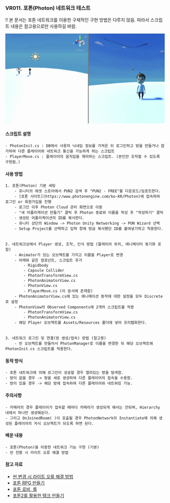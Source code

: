 ### VR011. 포톤(Photon) 네트워크 테스트

 :bangbang: 본 문서는 포톤 네트워크를 이용한 구체적인 구현 방법은 다루지 않음. 따라서 스크립트 내용은 참고용으로만 사용하길 바람.


![photonmulti](./photonmulti.PNG)


#### 스크립트 설명
	- PhotonInit.cs : DB에서 사용자 닉네임 정보를 가져온 뒤 로그인하고 방을 만들거나 참가하여 다른 플레이어와 네트워크 통신을 가능하게 하는 스크립트
	- PlayerMove.cs : 플레이어의 움직임을 제어하는 스크립트. (본인만 조작할 수 있도록 구현됨.)



#### 사용 방법
	1. 포톤(Photon) 기본 세팅
		- 유니티의 에셋 스토어에서 PUN2 검색 후 "PUN2 - FREE"를 다운로드/임포트한다.
		- [포톤 사이트](https://www.photonengine.com/ko-KR/Photon)에 접속하여 로그인 or 회원가입을 진행
		- 로그인 이후 Photon Cloud 관리 화면으로 이동
		- "새 어플리케이션 만들기" 클릭 후 Photon 종료와 이름을 작성 후 "작성하기" 클릭
		- 생성된 어플리케이션의 ID를 복사한다.
		- 유니티 상단의 Window -> Photon Unity Networking -> PUN Wizard 선택
		- Setup Project를 선택하고 입력 창에 방금 복사했던 ID를 붙여넣기하고 적용한다.


	2. 네트워크상에서 Player 생성, 조작, 인식 방법 (플레이어 위치, 애니메이터 동기화 포함)
		- Animator가 있는 오브젝트를 가지고 이름을 Player로 변경
		- 아래와 같은 컴포넌트, 스크립트 추가
			- Rigidbody
			- Capsule Collider
			- PhotonTransformView.cs
			- PhotonAnimatorView.cs
			- PhotonView.cs
			- PlayerMove.cs (이 문서에 존재함)
		- PhotonAnimatorView.cs에 있는 애니메이션 동작에 대한 설정을 모두 Discrete로 설정
		- PhotonView의 Observed Components에 2개의 스크립트를 적용
			- PhotonTransformView.cs
			- PhotonAnimatorView.cs
		- 해당 Player 오브젝트를 Assets/Resources 폴더에 넣어 프리팹화한다.


	3. 네트워크 로그인 및 연결(방 생성/접속) 방법 (참고용)
		- 빈 오브젝트를 만들어서 PhotonManager로 이름을 변경한 뒤 해당 오브젝트에 PhotonInit.cs 스크립트를 적용한다.



#### 동작 방식
	- 포톤 네트워크에 의해 로그인이 성공할 경우 열려있는 방을 탐색함.
	- 방이 없을 경우 -> 방을 새로 생성하여 다른 플레이어의 접속을 수용함.
	- 방이 있을 경우 -> 해당 방에 접속하여 다른 플레이어와 네트워킹 가능.



#### 주의사항
	- 카메라의 경우 플레이어가 접속할 때마다 카메라가 생성되게 해서는 안되며, Hierarchy 내에서 하나만 생성해둔다.
	- 그리고 OnJoinedRoom( )이 호출될 경우 PhotonNetwork의 Instantiate에 의해 생성된 플레이어의 자식 오브젝트가 되도록 하면 된다.



#### 배운 내용
	- 포톤(Photon)을 이용한 네트워크 기능 구현 (기본)
	- 씬 전환 시 라이트 오류 해결 방법



#### 참고 자료
 - [씬 변경 시 라이트 오류 해결 방법](https://codingmania.tistory.com/202)
 - [포톤 RPG 만들기](https://you-rang.tistory.com/204)
 - [포톤 로비, 룸](https://photonkr.tistory.com/23)
 - [포톤2를 활용한 탱크 만들기](https://you-rang.tistory.com/198)